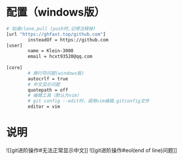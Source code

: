 # 配置（windows版）
```bash
# 加速clone,pull (push时,记得注释掉)
[url "https://ghfast.top/github.com"]
        insteadOf = https://github.com
[user]
        name = Klein-3000
        email = hcxt93520@qq.com
        
[core]
		# 换行符问题(windows版)
		autocrlf = true
		# 中文显示问题
        quotepath = off
        # 编辑工具（默认为vim）
        # git config --edit时，调用vim编辑.gitconfig文件
        editor = vim

```
# 说明
![[git进阶操作#无法正常显示中文]]
![[git进阶操作#eol(end of line)问题]]